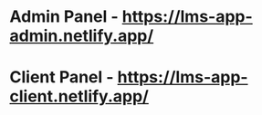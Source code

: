 
 # Admin Panel - https://lms-app-admin.netlify.app/
 # Client Panel - https://lms-app-client.netlify.app/
